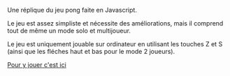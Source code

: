 Une réplique du jeu pong faite en Javascript.

Le jeu est assez simpliste et nécessite des améliorations, mais il comprend tout de même un mode solo et multijoueur.

Le jeu est uniquement jouable sur ordinateur en utilisant les touches Z et S (ainsi que les fléches haut et bas pour le mode 2 joueurs).

[Pour y jouer c'est ici](https://sylanecpn.github.io/pong)